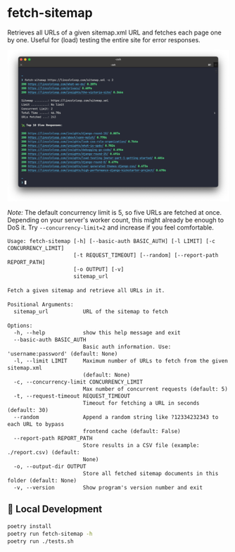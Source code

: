 # fetch-sitemap

Retrieves all URLs of a given sitemap.xml URL and fetches each page one by one. 
Useful for (load) testing the entire site for error responses.

![Sample Output](https://raw.githubusercontent.com/bartTC/fetch-sitemap/main/example.png)

*Note:* The default concurrency limit is 5, so five URLs are fetched at once. 
Depending on your server's worker count, this might already be enough to DoS it.
Try `--concurrency-limit=2` and increase if you feel comfortable.

```
Usage: fetch-sitemap [-h] [--basic-auth BASIC_AUTH] [-l LIMIT] [-c CONCURRENCY_LIMIT]
                     [-t REQUEST_TIMEOUT] [--random] [--report-path REPORT_PATH]
                     [-o OUTPUT] [-v]
                     sitemap_url

Fetch a given sitemap and retrieve all URLs in it.

Positional Arguments:
  sitemap_url           URL of the sitemap to fetch

Options:
  -h, --help            show this help message and exit
  --basic-auth BASIC_AUTH
                        Basic auth information. Use: 'username:password' (default: None)
  -l, --limit LIMIT     Maximum number of URLs to fetch from the given sitemap.xml
                        (default: None)
  -c, --concurrency-limit CONCURRENCY_LIMIT
                        Max number of concurrent requests (default: 5)
  -t, --request-timeout REQUEST_TIMEOUT
                        Timeout for fetching a URL in seconds (default: 30)
  --random              Append a random string like ?12334232343 to each URL to bypass
                        frontend cache (default: False)
  --report-path REPORT_PATH
                        Store results in a CSV file (example: ./report.csv) (default:
                        None)
  -o, --output-dir OUTPUT
                        Store all fetched sitemap documents in this folder (default: None)
  -v, --version         Show program's version number and exit
```


## 🤺 Local Development

```bash
poetry install
poetry run fetch-sitemap -h
poetry run ./tests.sh
```